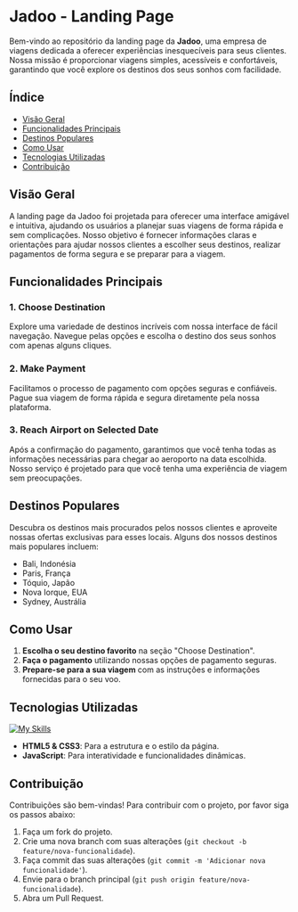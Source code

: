 # Jadoo - Landing Page

Bem-vindo ao repositório da landing page da **Jadoo**, uma empresa de viagens dedicada a oferecer experiências inesquecíveis para seus clientes. Nossa missão é proporcionar viagens simples, acessíveis e confortáveis, garantindo que você explore os destinos dos seus sonhos com facilidade.

## Índice

- [Visão Geral](#visão-geral)
- [Funcionalidades Principais](#funcionalidades-principais)
- [Destinos Populares](#destinos-populares)
- [Como Usar](#como-usar)
- [Tecnologias Utilizadas](#tecnologias-utilizadas)
- [Contribuição](#contribuição)

## Visão Geral

A landing page da Jadoo foi projetada para oferecer uma interface amigável e intuitiva, ajudando os usuários a planejar suas viagens de forma rápida e sem complicações. Nosso objetivo é fornecer informações claras e orientações para ajudar nossos clientes a escolher seus destinos, realizar pagamentos de forma segura e se preparar para a viagem.

## Funcionalidades Principais

### 1. Choose Destination
Explore uma variedade de destinos incríveis com nossa interface de fácil navegação. Navegue pelas opções e escolha o destino dos seus sonhos com apenas alguns cliques.

### 2. Make Payment
Facilitamos o processo de pagamento com opções seguras e confiáveis. Pague sua viagem de forma rápida e segura diretamente pela nossa plataforma.

### 3. Reach Airport on Selected Date
Após a confirmação do pagamento, garantimos que você tenha todas as informações necessárias para chegar ao aeroporto na data escolhida. Nosso serviço é projetado para que você tenha uma experiência de viagem sem preocupações.

## Destinos Populares

Descubra os destinos mais procurados pelos nossos clientes e aproveite nossas ofertas exclusivas para esses locais. Alguns dos nossos destinos mais populares incluem:

- Bali, Indonésia
- Paris, França
- Tóquio, Japão
- Nova Iorque, EUA
- Sydney, Austrália

## Como Usar

1. **Escolha o seu destino favorito** na seção "Choose Destination".
2. **Faça o pagamento** utilizando nossas opções de pagamento seguras.
3. **Prepare-se para a sua viagem** com as instruções e informações fornecidas para o seu voo.

## Tecnologias Utilizadas

[![My Skills](https://skillicons.dev/icons?i=html,css,javascript)](https://skillicons.dev)

- **HTML5 & CSS3**: Para a estrutura e o estilo da página.
- **JavaScript**: Para interatividade e funcionalidades dinâmicas.

## Contribuição

Contribuições são bem-vindas! Para contribuir com o projeto, por favor siga os passos abaixo:

1. Faça um fork do projeto.
2. Crie uma nova branch com suas alterações (`git checkout -b feature/nova-funcionalidade`).
3. Faça commit das suas alterações (`git commit -m 'Adicionar nova funcionalidade'`).
4. Envie para o branch principal (`git push origin feature/nova-funcionalidade`).
5. Abra um Pull Request.
